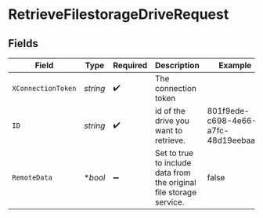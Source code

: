 # RetrieveFilestorageDriveRequest


## Fields

| Field                                                               | Type                                                                | Required                                                            | Description                                                         | Example                                                             |
| ------------------------------------------------------------------- | ------------------------------------------------------------------- | ------------------------------------------------------------------- | ------------------------------------------------------------------- | ------------------------------------------------------------------- |
| `XConnectionToken`                                                  | *string*                                                            | :heavy_check_mark:                                                  | The connection token                                                |                                                                     |
| `ID`                                                                | *string*                                                            | :heavy_check_mark:                                                  | id of the drive you want to retrieve.                               | 801f9ede-c698-4e66-a7fc-48d19eebaa4f                                |
| `RemoteData`                                                        | **bool*                                                             | :heavy_minus_sign:                                                  | Set to true to include data from the original file storage service. | false                                                               |